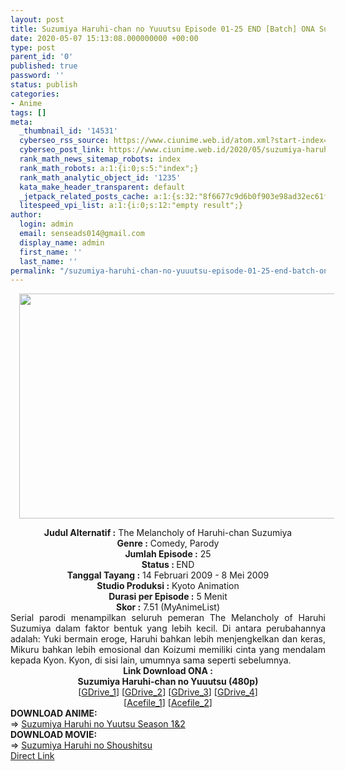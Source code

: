 ```yaml
---
layout: post
title: Suzumiya Haruhi-chan no Yuuutsu Episode 01-25 END [Batch] ONA Subtitle Indonesia
date: 2020-05-07 15:13:08.000000000 +00:00
type: post
parent_id: '0'
published: true
password: ''
status: publish
categories:
- Anime
tags: []
meta:
  _thumbnail_id: '14531'
  cyberseo_rss_source: https://www.ciunime.web.id/atom.xml?start-index=601&max-results=150
  cyberseo_post_link: https://www.ciunime.web.id/2020/05/suzumiya-haruhi-chan-no-yuuutsu-episode.html
  rank_math_news_sitemap_robots: index
  rank_math_robots: a:1:{i:0;s:5:"index";}
  rank_math_analytic_object_id: '1235'
  kata_make_header_transparent: default
  _jetpack_related_posts_cache: a:1:{s:32:"8f6677c9d6b0f903e98ad32ec61f8deb";a:2:{s:7:"expires";i:1650697248;s:7:"payload";a:0:{}}}
  litespeed_vpi_list: a:1:{i:0;s:12:"empty result";}
author:
  login: admin
  email: senseads014@gmail.com
  display_name: admin
  first_name: ''
  last_name: ''
permalink: "/suzumiya-haruhi-chan-no-yuuutsu-episode-01-25-end-batch-ona-subtitle-indonesia/"
---
```

<div class="separator" style="clear: both; text-align: center;"><a href="https://1.bp.blogspot.com/-YlNQe6pmDf8/XrQkrQaDJzI/AAAAAAAAeG4/iJYJY3nYi6wVG5zfxuwVTPyRuEKFwfYRgCLcBGAsYHQ/s1600/Suzumiya%2BHaruhi-chan%2Bno%2BYuuutsu%2BSpesial.jpg" imageanchor="1" style="margin-left: 1em; margin-right: 1em;"><img border="0" data-original-height="720" data-original-width="1280" height="360" src="{{ site.baseurl }}/assets/2020/05/Suzumiya%2BHaruhi-chan%2Bno%2BYuuutsu%2BSpesial.jpg" width="640" /></a></div>
<p>
<div style="text-align: center;"><b>Judul Alternatif :</b>&nbsp;The Melancholy of Haruhi-chan Suzumiya</div>
<div style="text-align: center;"><b>Genre :</b>&nbsp;<b></b>Comedy,&nbsp;Parody</div>
<div style="text-align: center;"><b>Jumlah Episode :</b>&nbsp;25<br /><b>Status :&nbsp;</b>END<br /><b>Tanggal Tayang :</b>&nbsp;14 Februari 2009 - 8 Mei 2009<br /><b>Studio Produksi :</b>&nbsp;<b></b>Kyoto Animation<br /><b>Durasi per Episode :</b>&nbsp;5 Menit</div>
<div style="text-align: center;"><b>Skor :</b>&nbsp;7.51 (MyAnimeList)</div>
<div style="text-align: center;"></div>
<div style="text-align: justify;">Serial parodi menampilkan seluruh pemeran The Melancholy of Haruhi Suzumiya dalam faktor bentuk yang lebih kecil. Di antara perubahannya adalah: Yuki bermain eroge, Haruhi bahkan lebih menjengkelkan dan keras, Mikuru bahkan lebih emosional dan Koizumi memiliki cinta yang mendalam kepada Kyon. Kyon, di sisi lain, umumnya sama seperti sebelumnya.</div>
<div style="text-align: justify;"></div>
<div style="text-align: justify;"></div>
<div style="text-align: center;"><b>Link Download ONA :</b></div>
<div style="text-align: center;">
<div style="text-align: center;"><b>Suzumiya Haruhi-chan no Yuuutsu&nbsp;(480p)</b></div>
</div>
<div style="text-align: center;">[<a href="https://drive.google.com/uc?id=1ZLHf4ZOgS_sHBD3wiaEyDtjBUPa8NSoa" target="_blank" rel="noopener">GDrive_1</a>] [<a href="https://drive.google.com/uc?id=14dNwRwukHdmCdDSbwptgmyYdMYofW2Z5" target="_blank" rel="noopener">GDrive_2</a>] [<a href="https://drive.google.com/uc?id=1XlXgoD6JFQbHpwi99UlVJQqfIWMvBj0N" target="_blank" rel="noopener">GDrive_3</a>] [<a href="https://drive.google.com/uc?id=1Q3N7808XYMgs0rNfs-4R5Av3GlTuJD9L" target="_blank" rel="noopener">GDrive_4</a>]<br />[<a href="https://acefile.co/f/10467342/ks-suzumiya-haruhi-chan-no-yuutsu-bd-480p-rar" target="_blank" rel="noopener">Acefile_1</a>] [<a href="https://acefile.co/f/16735595/hinime-com-suzuharuhi-chan-bd-480p-rar" target="_blank" rel="noopener">Acefile_2</a>]
<div style="text-align: left;"></div>
<div style="text-align: left;"></div>
<div style="text-align: left;"><b>DOWNLOAD ANIME:</b></div>
<div style="text-align: left;"></div>
<div style="text-align: left;">=&gt;&nbsp;<a href="https://www.ciunime.web.id/2019/01/suzumiya-haruhi-no-yuutsu-season-1.html" target="_blank" rel="noopener">Suzumiya Haruhi no Yuutsu Season 1&amp;2</a></div>
<div style="text-align: left;"></div>
<div style="text-align: left;"><b>DOWNLOAD&nbsp;MOVIE:</b></div>
<div style="text-align: left;"></div>
<div style="text-align: left;">=&gt;&nbsp;<a href="https://www.ciunime.web.id/2019/07/suzumiya-haruhi-no-shoushitsu-movie.html" target="_blank" rel="noopener">Suzumiya Haruhi no Shoushitsu</a></div>
<div style="text-align: left;"></div>
</div>
<link rel="stylesheet" href="https://cdnjs.cloudflare.com/ajax/libs/font-awesome/4.7.0/css/font-awesome.min.css" />
<div class="divbtn"> <a href="https://handymansurrender.com/fihup8buzv?key=94550f7ce39444073321dde3b8782f97" class="btn"><i class="fa fa-download"></i> Direct Link</a> </div>
